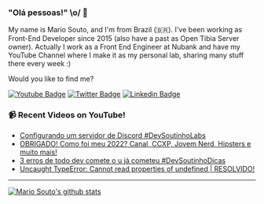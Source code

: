 ### "Olá pessoas!" \o/ 👋

My name is Mario Souto, and I'm from Brazil (🇧🇷). I've been working as Front-End Developer since 2015 (also have a past as Open Tibia Server owner). Actually I work as a Front End Engineer at Nubank and have my YouTube Channel where I make it as my personal lab, sharing many stuff there every week :)

Would you like to find me?

[![Youtube Badge](https://img.shields.io/badge/-Youtube-FF0000?style=flat-square&labelColor=FF0000&logo=youtube&logoColor=white&link=https://youtube.com/c/DevSoutinho)](https://youtube.com/c/DevSoutinho)
[![Twitter Badge](https://img.shields.io/badge/-Twitter-1ca0f1?style=flat-square&labelColor=1ca0f1&logo=twitter&logoColor=white&link=https://twitter.com/omariosouto)](https://twitter.com/omariosouto)
[![Linkedin Badge](https://img.shields.io/badge/-LinkedIn-blue?style=flat-square&logo=Linkedin&logoColor=white&link=https://www.linkedin.com/in/omariosouto)](https://www.linkedin.com/in/omariosouto)

### 📹 Recent Videos on YouTube!

<!-- YOUTUBE:START -->
- [Configurando um servidor de Discord #DevSoutinhoLabs](https://www.youtube.com/watch?v=GF68sUeXAco)
- [OBRIGADO! Como foi meu 2022? Canal, CCXP, Jovem Nerd, Hipsters e muito mais!](https://www.youtube.com/watch?v=3tPzMsyRn1A)
- [3 erros de todo dev comete o u já cometeu #DevSoutinhoDicas](https://www.youtube.com/watch?v=OgoA-RQRXCg)
- [Uncaught TypeError: Cannot read properties of undefined | RESOLVIDO!](https://www.youtube.com/watch?v=IQTQhhDiWLE)
<!-- YOUTUBE:END -->

____


[![Mario Souto's github stats](https://github-readme-stats.vercel.app/api?username=omariosouto&theme=dark&show_icons=true&count_private=true)](https://github.com/omariosouto)
